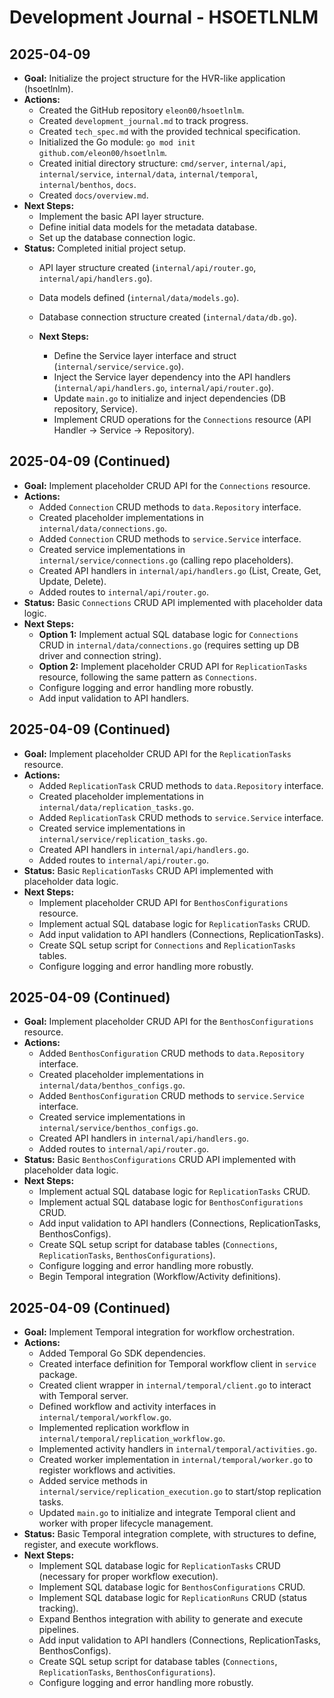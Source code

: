 # Development Journal - HSOETLNLM

## 2025-04-09

- **Goal:** Initialize the project structure for the HVR-like application (hsoetlnlm).
- **Actions:**
    - Created the GitHub repository `eleon00/hsoetlnlm`.
    - Created `development_journal.md` to track progress.
    - Created `tech_spec.md` with the provided technical specification.
    - Initialized the Go module: `go mod init github.com/eleon00/hsoetlnlm`.
    - Created initial directory structure: `cmd/server`, `internal/api`, `internal/service`, `internal/data`, `internal/temporal`, `internal/benthos`, `docs`.
    - Created `docs/overview.md`.
- **Next Steps:**
    - Implement the basic API layer structure.
    - Define initial data models for the metadata database.
    - Set up the database connection logic.
- **Status:** Completed initial project setup.
    - API layer structure created (`internal/api/router.go`, `internal/api/handlers.go`).
    - Data models defined (`internal/data/models.go`).
    - Database connection structure created (`internal/data/db.go`).

    - **Next Steps:**
        - Define the Service layer interface and struct (`internal/service/service.go`).
        - Inject the Service layer dependency into the API handlers (`internal/api/handlers.go`, `internal/api/router.go`).
        - Update `main.go` to initialize and inject dependencies (DB repository, Service).
        - Implement CRUD operations for the `Connections` resource (API Handler -> Service -> Repository).

## 2025-04-09 (Continued)

- **Goal:** Implement placeholder CRUD API for the `Connections` resource.
- **Actions:**
    - Added `Connection` CRUD methods to `data.Repository` interface.
    - Created placeholder implementations in `internal/data/connections.go`.
    - Added `Connection` CRUD methods to `service.Service` interface.
    - Created service implementations in `internal/service/connections.go` (calling repo placeholders).
    - Created API handlers in `internal/api/handlers.go` (List, Create, Get, Update, Delete).
    - Added routes to `internal/api/router.go`.
- **Status:** Basic `Connections` CRUD API implemented with placeholder data logic.
- **Next Steps:**
    - **Option 1:** Implement actual SQL database logic for `Connections` CRUD in `internal/data/connections.go` (requires setting up DB driver and connection string).
    - **Option 2:** Implement placeholder CRUD API for `ReplicationTasks` resource, following the same pattern as `Connections`.
    - Configure logging and error handling more robustly.
    - Add input validation to API handlers.

## 2025-04-09 (Continued)

- **Goal:** Implement placeholder CRUD API for the `ReplicationTasks` resource.
- **Actions:**
    - Added `ReplicationTask` CRUD methods to `data.Repository` interface.
    - Created placeholder implementations in `internal/data/replication_tasks.go`.
    - Added `ReplicationTask` CRUD methods to `service.Service` interface.
    - Created service implementations in `internal/service/replication_tasks.go`.
    - Created API handlers in `internal/api/handlers.go`.
    - Added routes to `internal/api/router.go`.
- **Status:** Basic `ReplicationTasks` CRUD API implemented with placeholder data logic.
- **Next Steps:**
    - Implement placeholder CRUD API for `BenthosConfigurations` resource.
    - Implement actual SQL database logic for `ReplicationTasks` CRUD.
    - Add input validation to API handlers (Connections, ReplicationTasks).
    - Create SQL setup script for `Connections` and `ReplicationTasks` tables.
    - Configure logging and error handling more robustly.

## 2025-04-09 (Continued)

- **Goal:** Implement placeholder CRUD API for the `BenthosConfigurations` resource.
- **Actions:**
    - Added `BenthosConfiguration` CRUD methods to `data.Repository` interface.
    - Created placeholder implementations in `internal/data/benthos_configs.go`.
    - Added `BenthosConfiguration` CRUD methods to `service.Service` interface.
    - Created service implementations in `internal/service/benthos_configs.go`.
    - Created API handlers in `internal/api/handlers.go`.
    - Added routes to `internal/api/router.go`.
- **Status:** Basic `BenthosConfigurations` CRUD API implemented with placeholder data logic.
- **Next Steps:**
    - Implement actual SQL database logic for `ReplicationTasks` CRUD.
    - Implement actual SQL database logic for `BenthosConfigurations` CRUD.
    - Add input validation to API handlers (Connections, ReplicationTasks, BenthosConfigs).
    - Create SQL setup script for database tables (`Connections`, `ReplicationTasks`, `BenthosConfigurations`).
    - Configure logging and error handling more robustly.
    - Begin Temporal integration (Workflow/Activity definitions).

## 2025-04-09 (Continued)

- **Goal:** Implement Temporal integration for workflow orchestration.
- **Actions:**
    - Added Temporal Go SDK dependencies.
    - Created interface definition for Temporal workflow client in `service` package.
    - Created client wrapper in `internal/temporal/client.go` to interact with Temporal server.
    - Defined workflow and activity interfaces in `internal/temporal/workflow.go`.
    - Implemented replication workflow in `internal/temporal/replication_workflow.go`.
    - Implemented activity handlers in `internal/temporal/activities.go`.
    - Created worker implementation in `internal/temporal/worker.go` to register workflows and activities.
    - Added service methods in `internal/service/replication_execution.go` to start/stop replication tasks.
    - Updated `main.go` to initialize and integrate Temporal client and worker with proper lifecycle management.
- **Status:** Basic Temporal integration complete, with structures to define, register, and execute workflows.
- **Next Steps:**
    - Implement SQL database logic for `ReplicationTasks` CRUD (necessary for proper workflow execution).
    - Implement SQL database logic for `BenthosConfigurations` CRUD.
    - Implement SQL database logic for `ReplicationRuns` CRUD (status tracking).
    - Expand Benthos integration with ability to generate and execute pipelines.
    - Add input validation to API handlers (Connections, ReplicationTasks, BenthosConfigs).
    - Create SQL setup script for database tables (`Connections`, `ReplicationTasks`, `BenthosConfigurations`).
    - Configure logging and error handling more robustly. 